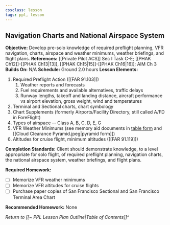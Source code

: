 ```yaml
---
cssclass: lesson
tags: ppl, lesson
---
```

## Navigation Charts and National Airspace System

**Objective:** Develop pre-solo knowledge of required preflight planning, VFR navigation, charts, airspace and weather minimums, weather briefings, and flight plans.
**References:** [[Private Pilot ACS]] Sec I Task C-E; [[PHAK Ch12]]-[[PHAK Ch13|13]], [[PHAK Ch15|15]]-[[PHAK Ch16|16]]; AIM Ch 3
**Builds On:** N/A
**Schedule:** Ground 2.0 hours
**Lesson Elements:**
1. Required Preflight Action ([[FAR 91.103]])
	1. Weather reports and forecasts
	2. Fuel requirements and available alternatives, traffic delays
	3. Runway lengths, takeoff and landing distance, aircraft performance vs airport elevation, gross weight, wind and temperatures
2. Terminal and Sectional charts, chart symbology
3. Chart Supplements (formerly Airports/Facility Directory, still called A/FD in ForeFlight)
4. Types of airspace -- Class A, B, C, D, E, G
5. VFR Weather Minimums (see memory aid documents in [table form](https://www.faasafety.gov/files/gslac/courses/content/25/185/vfr%20weather%20minimums.pdf) and [[Cloud Clearance Pyramid.jpeg|pyramid form]])
6. Altitudes for cruise flight, minimum altitudes ([[FAR 91.119]])

**Completion Standards:** Client should demonstrate knowledge, to a level appropriate for solo flight, of required preflight planning, navigation charts, the national airspace system, weather briefings, and flight plans.

**Required Homework:** 
- [ ] Memorize VFR weather minimums
- [ ] Memorize VFR altitudes for cruise flights
- [ ] Purchase paper copies of San Francisco Sectional and San Francisco Terminal Area Chart

**Recommended Homework:** None

*Return to [[~ PPL Lesson Plan Outline|Table of Contents]]^*